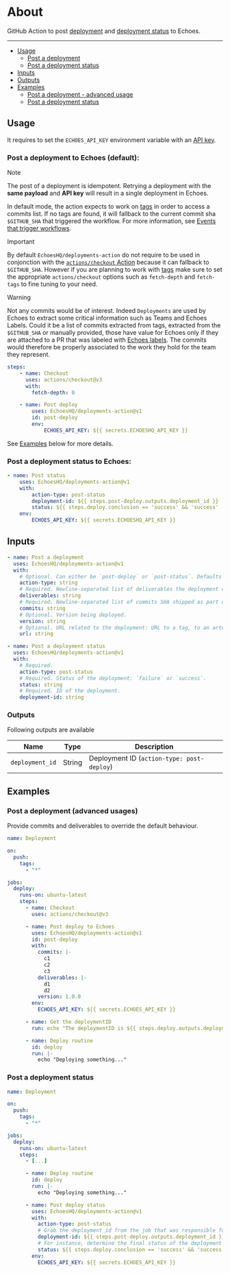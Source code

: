 # About

GitHub Action to post [deployment](https://docs.echoeshq.com/deployments) and [deployment status](https://docs.echoeshq.com/change-failure-rate) to Echoes.

---

- [Usage](#usage)
  - [Post a deployment](#post-a-deployment-to-echoes-default)
  - [Post a deployment status](#post-a-deployment-status-to-echoes)
- [Inputs](#inputs)
- [Outputs](#outputs)
- [Examples](#examples)
  - [Post a deployment - advanced usage](#post-a-deployment-advanced-usage)
  - [Post a deployment status](#post-a-deployment-status)

## Usage

It requires to set the `ECHOES_API_KEY` environment variable with an [API key](https://docs.echoeshq.com/api-authentication#ZB9nc).

### Post a deployment to Echoes (default):

> [!NOTE]
> The post of a deployment is idempotent.
> Retrying a deployment with the **same payload** and **API key** will result in a single deployment in Echoes.

In default mode, the action expects to work on [tags](https://docs.github.com/en/rest/git/tags?apiVersion=2022-11-28) in order to access a commits list.
If no tags are found, it will fallback to the current commit sha `$GITHUB_SHA` that triggered the workflow. For more information, see [Events that trigger workflows](https://docs.github.com/en/actions/using-workflows/events-that-trigger-workflows).

> [!Important]
> By default `EchoesHQ/deployments-action` do not require to be used in conjonction with the [`actions/checkout` Action](https://github.com/actions/checkout) because it can fallback to `$GITHUB_SHA`.
> However if you are planning to work with [tags](https://docs.github.com/en/rest/git/tags?apiVersion=2022-11-28) make sure to set the appropriate `actions/checkout` options such as `fetch-depth` and `fetch-tags` to fine tuning to your need.

> [!Warning]
> Not any commits would be of interest. Indeed `Deployments` are used by Echoes to extract some critical information such as Teams and Echoes Labels. Could it be a list of commits extracted from tags, extracted from the `$GITHUB_SHA` or manually provided, those have value for Echoes only if they are attached to a PR that was labeled with [Echoes labels](https://docs.echoeshq.com/categorizing-work). The commits would therefore be properly associated to the work they hold for the team they represent.

```yaml
steps:
    - name: Checkout
      uses: actions/checkout@v3
      with:
        fetch-depth: 0

    - name: Post deploy
        uses: EchoesHQ/deployments-action@v1
        id: post-deploy
        env:
            ECHOES_API_KEY: ${{ secrets.ECHOESHQ_API_KEY }}
```

See [Examples](#examples) below for more details.

### Post a deployment status to Echoes:

```yaml
- name: Post status
    uses: EchoesHQ/deployments-action@v1
    with:
        action-type: post-status
        deployment-id: ${{ steps.post-deploy.outputs.deployment_id }}
        status: ${{ steps.deploy.conclusion == 'success' && 'success' || 'failure' }}
    env:
        ECHOES_API_KEY: ${{ secrets.ECHOESHQ_API_KEY }}
```

## Inputs

```yaml
- name: Post a deployment
  uses: EchoesHQ/deployments-action@v1
  with:
    # Optional. Can either be `post-deploy` or `post-status`. Defaults to `post-deploy`.
    action-type: string
    # Required. Newline-separated list of deliverables the deployment contains (e.g., microservice name, application name). Defaults to repository name.
    deliverables: string
    # Required. Newline-separated list of commits SHA shipped as part of the deployment. Defaults to listing commits between the last 2 tags or as a last fallback $GITHUB_SHA.
    commits: string
    # Optional. Version being deployed.
    version: string
    # Optional. URL related to the deployment: URL to a tag, to an artefact etc. Defaults to ${GITHUB_SERVER_URL}/${GITHUB_REPOSITORY}/releases/tag/${tag}
    url: string
```

```yaml
- name: Post a deployment status
  uses: EchoesHQ/deployments-action@v1
  with:
    # Required.
    action-type: post-status
    # Required. Status of the deployment: `failure` or `success`.
    status: string
    # Required. ID of the deployment.
    deployment-id: string
```

### Outputs

Following outputs are available

| Name            | Type   | Description                                |
| --------------- | ------ | ------------------------------------------ |
| `deployment_id` | String | Deployment ID (`action-type: post-deploy`) |

## Examples

### Post a deployment (advanced usages)

Provide commits and deliverables to override the default behaviour.

```yaml
name: Deployment

on:
  push:
    tags:
      - "*"

jobs:
  deploy:
    runs-on: ubuntu-latest
    steps:
      - name: Checkout
        uses: actions/checkout@v3

      - name: Post deploy to Echoes
        uses: EchoesHQ/deployments-action@v1
        id: post-deploy
        with:
          commits: |-
            c1
            c2
            c3
          deliverables: |-
            d1
            d2
          version: 1.0.0
        env:
          ECHOES_API_KEY: ${{ secrets.ECHOES_API_KEY }}

      - name: Get the deploymentID
        run: echo "The deploymentID is ${{ steps.deploy.outputs.deployment_id }}"

      - name: Deploy routine
        id: deploy
        run: |-
          echo "Deploying something..."
```

### Post a deployment status

```yaml
name: Deployment

on:
  push:
    tags:
      - "*"

jobs:
  deploy:
    runs-on: ubuntu-latest
    steps:
      - [...]

      - name: Deploy routine
        id: deploy
        run: |-
          echo "Deploying something..."

      - name: Post deploy status
        uses: EchoesHQ/deployments-action@v1
        with:
          action-type: post-status
          # Grab the deployment_id from the job that was responsible for posting the deployment.
          deployment-id: ${{ steps.post-deploy.outputs.deployment_id }}
          # For instance, determine the final status of the deployment based on the job in charge of performing the deploy.
          status: ${{ steps.deploy.conclusion == 'success' && 'success' || 'failure' }}
        env:
          ECHOES_API_KEY: ${{ secrets.ECHOES_API_KEY }}
```
